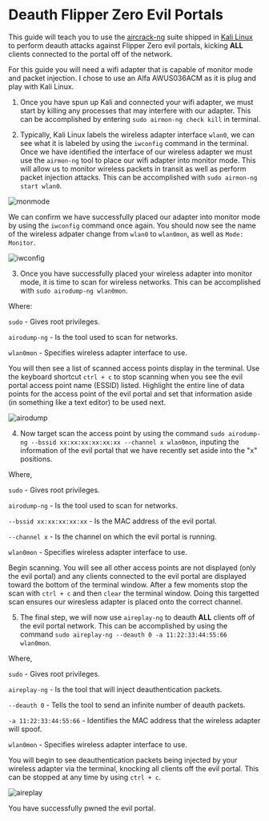 # Deauth Flipper Zero Evil Portals

This guide will teach you to use the [aircrack-ng](https://www.kali.org/tools/aircrack-ng/) suite shipped in [Kali Linux](https://kali.org) to perform deauth attacks against Flipper Zero evil portals, kicking **ALL** clients connected to the portal off of the network.

For this guide you will need a wifi adapter that is capable of monitor mode and packet injection. I chose to use an Alfa AWUS036ACM as it is plug and play with Kali Linux.

1. Once you have spun up Kali and connected your wifi adapter, we must start by killing any processes that may interfere with our adapter. This can be accomplished by entering ```sudo airmon-ng check kill``` in terminal.

2. Typically, Kali Linux labels the wireless adapter interface ```wlan0```, we can see what it is labeled by using the ```iwconfig``` command in the terminal. Once we have identified the interface of our wireless adapter we must use the ```airmon-ng``` tool to place our wifi adapter into monitor mode. This will allow us to monitor wireless packets in transit as well as perform packet injection attacks. This can be accomplished with ```sudo airmon-ng start wlan0```.

![monmode](https://github.com/user-attachments/assets/778bd5e0-4eeb-434d-b0b5-2c7264dea8c4)

We can confirm we have successfully placed our adapter into monitor mode by using the ```iwconfig``` command once again. You should now see the name of the wireless adpater change from ```wlan0``` to ```wlan0mon```, as well as ```Mode: Monitor```.

![iwconfig](https://github.com/user-attachments/assets/5f26e637-efeb-41ad-b88a-85e3d6d00846)

3. Once you have successfully placed your wireless adapter into monitor mode, it is time to scan for wireless networks. This can be accomplished with ```sudo airodump-ng wlan0mon```.

Where:

```sudo``` - Gives root privileges.

```airodump-ng``` - Is the tool used to scan for networks.

```wlan0mon``` - Specifies wireless adapter interface to use.

You will then see a list of scanned access points display in the terminal. Use the keyboard shortcut ```ctrl + c``` to stop scanning when you see the evil portal access point name (ESSID) listed. Highlight the entire line of data points for the access point of the evil portal and set that information aside (in something like a text editor) to be used next.

![airodump](https://github.com/user-attachments/assets/0eab0927-d6c6-4a91-bea8-67387f9c44fd)

4. Now target scan the access point by using the command ```sudo airodump-ng --bssid xx:xx:xx:xx:xx:xx --channel x wlan0mon```, inputing the information of the evil portal that we have recently set aside into the "x" positions.

Where,

```sudo``` - Gives root privileges.

```airodump-ng``` - Is the tool used to scan for networks.

```--bssid xx:xx:xx:xx:xx``` - Is the MAC address of the evil portal.

```--channel x``` - Is the channel on which the evil portal is running.

```wlan0mon``` - Specifies wireless adapter interface to use.

Begin scanning. You will see all other access points are not displayed (only the evil portal) and any clients connected to the evil portal are displayed toward the bottom of the terminal window. After a few moments stop the scan with ```ctrl + c``` and then ```clear``` the terminal window. Doing this targetted scan ensures our wiresless adapter is placed onto the correct channel.

5. The final step, we will now use ```aireplay-ng``` to deauth **ALL** clients off of the evil portal network. This can be accomplished by using the command ```sudo aireplay-ng --deauth 0 -a 11:22:33:44:55:66 wlan0mon```.

Where,

```sudo``` - Gives root privileges.

```aireplay-ng``` - Is the tool that will inject deauthentication packets.

```--deauth 0``` - Tells the tool to send an infinite number of deauth packets.

```-a 11:22:33:44:55:66``` - Identifies the MAC address that the wireless adapter will spoof.

```wlan0mon``` - Specifies wireless adapter interface to use.

You will begin to see deauthentication packets being injected by your wireless adapter via the terminal, knocking all clients off the evil portal. This can be stopped at any time by using ```ctrl + c```.

![aireplay](https://github.com/user-attachments/assets/a4a67766-6cae-4e2b-a4b6-19e258d16e72)

You have successfully pwned the evil portal.
